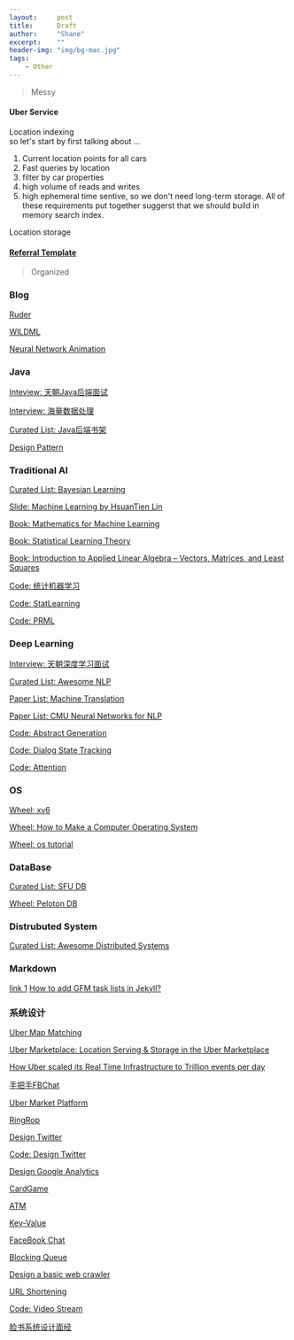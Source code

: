 ```yaml
---
layout:     post
title:      Draft
author:     "Shane"
excerpt:    ""
header-img: "img/bg-mac.jpg"
tags:
    - Other
---
```


> Messy

#### Uber Service
Location indexing<br>
so let's start by first talking about ...

1. Current location points for all cars
2. Fast queries by location
3. filter by car properties
4. high volume of reads and writes
5. high ephemeral time sentive, so we don't need long-term storage. 
All of these requirements put together suggerst that we should build in memory search index.

Location storage

#### [Referral Template](https://mp.weixin.qq.com/s/QXKcEcjbnCzntflxeHGPSA)

> Organized

### Blog
[Ruder](http://ruder.io/)

[WILDML](http://www.wildml.com/)

[Neural Network Animation](http://colah.github.io/)

### Java
[Inteview: 天朝Java后端面试](https://github.com/CyC2018/CS-Notes)

[Interview: 海量数据处理](https://github.com/julycoding/The-Art-Of-Programming-By-July)

[Curated List: Java后端书架](http://www.importnew.com/22064.html)

[Design Pattern](https://github.com/knightsj/object-oriented-design)

### Traditional AI

[Curated List: Bayesian Learning](https://github.com/ReactiveCJ/BayesianLearning)

[Slide: Machine Learning by HsuanTien Lin](https://github.com/RedstoneWill/NTU-HsuanTienLin-MachineLearning)

[Book: Mathematics for Machine Learning](https://github.com/mml-book/mml-book.github.io)

[Book: Statistical Learning Theory](https://github.com/percyliang/cs229t)

[Book: Introduction to Applied Linear Algebra – Vectors, Matrices, and Least Squares](https://web.stanford.edu/~boyd/vmls/)

[Code: 统计机器学习](https://github.com/fengdu78/lihang-code)

[Code: StatLearning](https://github.com/sujitpal/statlearning-notebooks)

[Code: PRML](https://github.com/ctgk/PRML)

### Deep Learning
[Interview: 天朝深度学习面试](https://github.com/ShanghaiTechAIClub/DLInterview)

[Curated List: Awesome NLP](https://github.com/keon/awesome-nlp)

[Paper List: Machine Translation](https://github.com/THUNLP-MT/MT-Reading-List)

[Paper List: CMU Neural Networks for NLP](http://phontron.com/class/nn4nlp2017/schedule.html)

[Code: Abstract Generation](https://github.com/WillKoehrsen/recurrent-neural-networks)

[Code: Dialog State Tracking](https://github.com/voicy-ai/DialogStateTracking)

[Code: Attention](https://github.com/GokuMohandas/attentional-interfaces)

### OS

[Wheel: xv6](https://github.com/ranxian/xv6-chinese)

[Wheel: How to Make a Computer Operating System](https://github.com/SamyPesse/How-to-Make-a-Computer-Operating-System)

[Wheel: os tutorial](https://github.com/cfenollosa/os-tutorial)

### DataBase
[Curated List: SFU DB](https://sfu-db.github.io/dbsystems/)

[Wheel: Peloton DB](https://github.com/cmu-db/peloton)

### Distrubuted System
[Curated List: Awesome Distributed Systems](https://github.com/theanalyst/awesome-distributed-systems)

### Markdown
[link 1](https://segmentfault.com/a/1190000010223222)
[How to add GFM task lists in Jekyll?
](https://stackoverflow.com/questions/47788154/how-to-add-gfm-task-lists-in-jekyll)

### 系统设计

[Uber Map Matching](https://www.youtube.com/watch?v=ChtumoDfZXI)

[Uber Marketplace: Location Serving & Storage in the Uber Marketplace](https://www.youtube.com/watch?v=AzptiVdUJXg)

[How Uber scaled its Real Time Infrastructure to Trillion events per day](https://www.youtube.com/watch?v=K-fI2BeTLkk&t=2142s)

[手把手FBChat](https://www.1point3acres.com/bbs/thread-210147-1-1.html)

[Uber Market Platform](https://mp.weixin.qq.com/s/eER2tW3fh4NgIBPjiLHEIw)

[RingRop](http://mp.weixin.qq.com/s?__biz=MzA5NTcyMjg1Nw==&mid=2651332057&idx=1&sn=59826324eed9aa8fc242114270712ae4&chksm=8b47b1dfbc3038c9da48edb8eb2a4e4b7115b9087c409b8323aa43287b6199900075def1520a&mpshare=1&scene=24&srcid=1229LOGU3spMGFfzPmeuqRgv#rd)

[Design Twitter](http://mp.weixin.qq.com/s?__biz=MzA5NTcyMjg1Nw==&mid=2651332123&idx=1&sn=0fbe4970f65d0408e28323753723357a&chksm=8b47b21dbc303b0b22fe4e4006ccf23f981b409796cac60c478d2b4858398063eaec688b507d&mpshare=1&scene=24&srcid=1229ceHSZQD5oYKcsAcpJNup#rd)

[Code: Design Twitter](https://www.geeksforgeeks.org/design-scalable-system-like-instagram/)

[Design Google Analytics](https://mp.weixin.qq.com/s/t1v-Etyb-W3nR8d4ucj9Qg)

[CardGame](http://mp.weixin.qq.com/s?__biz=MzA5NTcyMjg1Nw==&mid=2651331892&idx=1&sn=dae9c9a631f440c286a2fe7d7d2750c4&chksm=8b47b132bc30382481a2999f6c1c1994efea1802ef2bf35202836db83c126d84b0ed53dd2e14&mpshare=1&scene=24&srcid=1229Z9JlINiVf5fDL4xFCz59#rd)

[ATM](http://mp.weixin.qq.com/s?__biz=MzA5MzE4MjgyMw==&mid=2649461329&idx=1&sn=4996aa18f7a51dbb9e38a5388cc961f1&chksm=887efc59bf09754f314d0212c77f7b5eb59719c2649c9b75baa91841430261d1d188b2038798&mpshare=1&scene=24&srcid=0705jfJ3aHzyEx75hss8cEpS#rd)

[Key-Value](http://www.meetqun.net/thread-59008-1-1.html)

[FaceBook Chat](http://www.cnblogs.com/piaoger/archive/2012/08/19/2646530.html)

[Blocking Queue](https://baozitraining.org/blog/design-and-implement-a-blocking-queue/)

[Design a basic web crawler](https://baozitraining.org/blog/design-a-basic-web-crawler/)

[URL Shortening](https://www.hiredintech.com/courses/system-design)

[Code: Video Stream](https://www.geeksforgeeks.org/design-video-sharing-system-like-youtube/)

[脸书系统设计面经](http://www.1point3acres.com/bbs/forum.php?mod=viewthread&tid=289293&highlight=%CF%B5%CD%B3%C9%E8%BC%C6)
